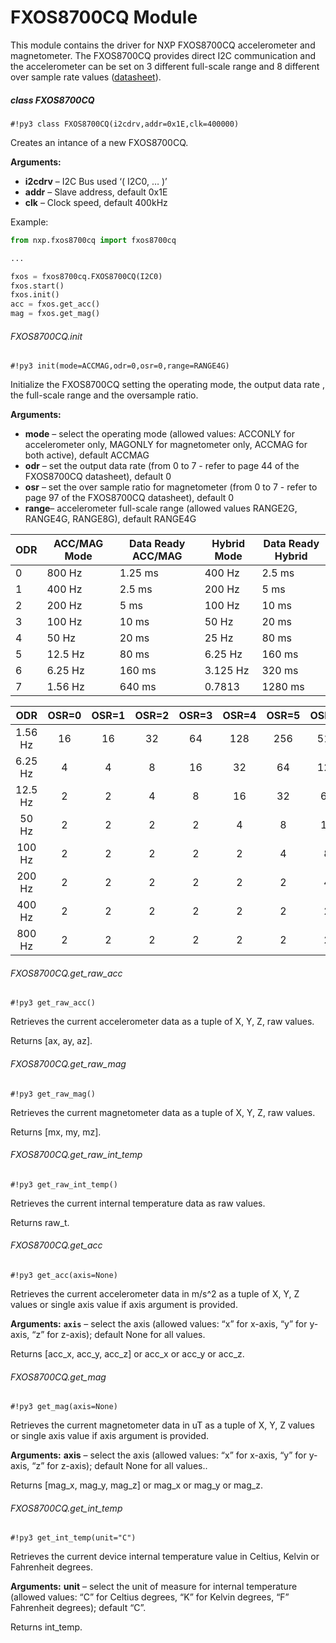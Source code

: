 # FXOS8700CQ Module

This module contains the driver for NXP FXOS8700CQ accelerometer and magnetometer. The FXOS8700CQ provides direct I2C communication and the accelerometer can be set on 3 different full-scale range and 8 different over sample rate values  ([datasheet](http://www.nxp.com/assets/documents/data/en/data-sheets/FXOS8700CQ.pdf)).

##### class FXOS8700CQ

```#!py3 class FXOS8700CQ(i2cdrv,addr=0x1E,clk=400000)```

Creates an intance of a new FXOS8700CQ.


**Arguments:**

-	**i2cdrv** – I2C Bus used ‘( I2C0, … )’
-	**addr** – Slave address, default 0x1E
-	**clk** – Clock speed, default 400kHz


Example:

```py
from nxp.fxos8700cq import fxos8700cq

...

fxos = fxos8700cq.FXOS8700CQ(I2C0)
fxos.start()
fxos.init()
acc = fxos.get_acc()
mag = fxos.get_mag()
```

###### FXOS8700CQ.init

```#!py3 init(mode=ACCMAG,odr=0,osr=0,range=RANGE4G)```

Initialize the FXOS8700CQ setting the operating mode, the output data rate , the full-scale range and the oversample ratio.



**Arguments:**

-	**mode** – select the operating mode (allowed values: ACCONLY for accelerometer only, MAGONLY for magnetometer only, ACCMAG for both active), default ACCMAG
-	**odr** – set the output data rate (from 0 to 7 - refer to page 44 of the FXOS8700CQ datasheet), default 0
-	**osr** – set the over sample ratio for magnetometer (from 0 to 7 - refer to page 97 of the FXOS8700CQ datasheet), default 0
-	**range**– accelerometer full-scale range (allowed values RANGE2G, RANGE4G, RANGE8G), default RANGE4G

| ODR | ACC/MAG Mode | Data Ready ACC/MAG | Hybrid Mode | Data Ready Hybrid |
|-----|--------------|--------------------|-------------|-------------------|
| 0   | 800 Hz       | 1.25 ms            | 400 Hz      | 2.5 ms            |
| 1   | 400 Hz       | 2.5 ms             | 200 Hz      | 5 ms              |
| 2   | 200 Hz       | 5 ms               | 100 Hz      | 10 ms             |
| 3   | 100 Hz       | 10 ms              | 50 Hz       | 20 ms             |
| 4   | 50 Hz        | 20 ms              | 25 Hz       | 80 ms             |
| 5   | 12.5 Hz      | 80 ms              | 6.25 Hz     | 160 ms            |
| 6   | 6.25 Hz      | 160 ms             | 3.125 Hz    | 320 ms            |
| 7   | 1.56 Hz      | 640 ms             | 0.7813      | 1280 ms           |


|   ODR   | OSR=0 | OSR=1 | OSR=2 | OSR=3 | OSR=4 | OSR=5 | OSR=6 | OSR=7 |
|:-------:|:-----:|:-----:|:-----:|:-----:|:-----:|:-----:|:-----:|:-----:|
| 1.56 Hz | 16    | 16    | 32    | 64    | 128   | 256   | 512   | 1024  |
| 6.25 Hz | 4     | 4     | 8     | 16    | 32    | 64    | 128   | 256   |
| 12.5 Hz | 2     | 2     | 4     | 8     | 16    | 32    | 64    | 128   |
| 50 Hz   | 2     | 2     | 2     | 2     | 4     | 8     | 16    | 32    |
| 100 Hz  | 2     | 2     | 2     | 2     | 2     | 4     | 8     | 16    |
| 200 Hz  | 2     | 2     | 2     | 2     | 2     | 2     | 4     | 8     |
| 400 Hz  | 2     | 2     | 2     | 2     | 2     | 2     | 2     | 4     |
| 800 Hz  | 2     | 2     | 2     | 2     | 2     | 2     | 2     | 2     |

###### FXOS8700CQ.get_raw_acc

```#!py3 get_raw_acc()```

Retrieves the current accelerometer data as a tuple of X, Y, Z, raw values.

Returns [ax, ay, az].

###### FXOS8700CQ.get_raw_mag

```#!py3 get_raw_mag()```

Retrieves the current magnetometer data as a tuple of X, Y, Z, raw values.

Returns [mx, my, mz].

###### FXOS8700CQ.get_raw_int_temp

```#!py3 get_raw_int_temp()```

Retrieves the current internal temperature data as raw values.

Returns raw_t.

###### FXOS8700CQ.get_acc

```#!py3 get_acc(axis=None)```

Retrieves the current accelerometer data in m/s^2 as a tuple of X, Y, Z values or single axis value if axis argument is provided.



**Arguments:** **`axis`** – select the axis (allowed values: “x” for x-axis, “y” for y-axis, “z” for z-axis); default None for all values.


Returns [acc_x, acc_y, acc_z] or acc_x or acc_y or acc_z.

###### FXOS8700CQ.get_mag

```#!py3 get_mag(axis=None)```

Retrieves the current magnetometer data in uT as a tuple of X, Y, Z values or single axis value if axis argument is provided.



**Arguments:** **axis** – select the axis (allowed values: “x” for x-axis, “y” for y-axis, “z” for z-axis); default None for all values..

Returns [mag_x, mag_y, mag_z] or mag_x or mag_y or mag_z.

###### FXOS8700CQ.get_int_temp

```#!py3 get_int_temp(unit="C")```

Retrieves the current device internal temperature value in Celtius, Kelvin or Fahrenheit degrees.



**Arguments:** **unit** – select the unit of measure for internal temperature (allowed values: “C” for Celtius degrees, “K” for Kelvin degrees, “F” Fahrenheit degrees); default “C”.


Returns int_temp.
<!--stackedit_data:
eyJoaXN0b3J5IjpbLTc1OTAxMDY3OSw5NDU0MzMxMzldfQ==
-->

